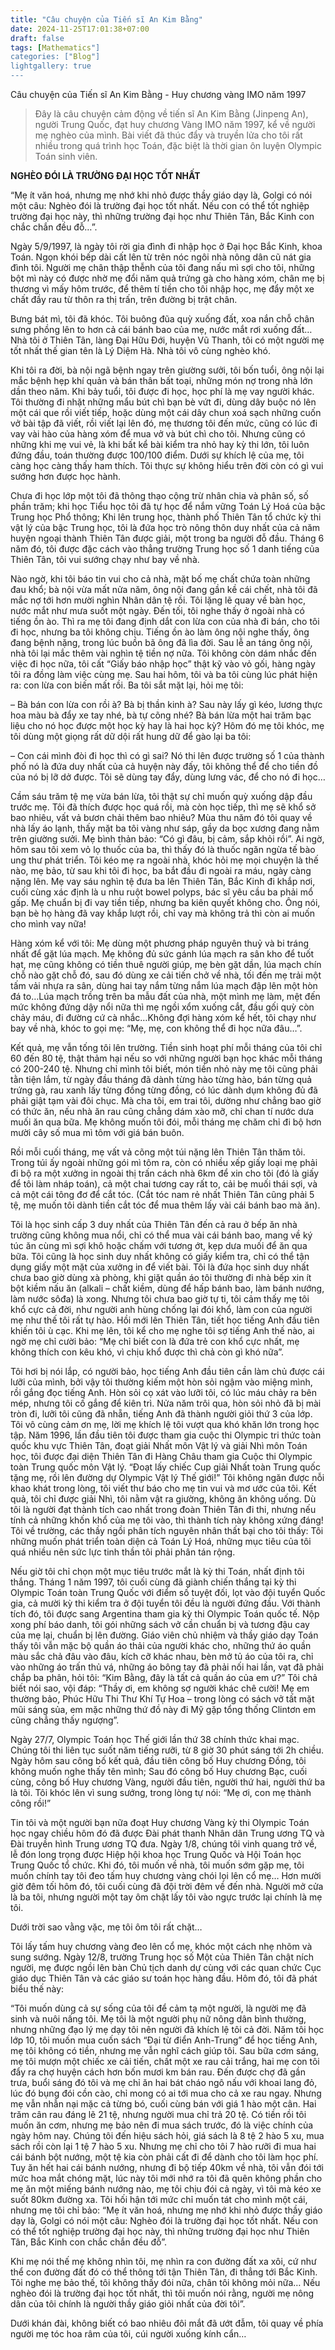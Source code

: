 ```yaml
---
title: "Câu chuyện của Tiến sĩ An Kim Bằng"
date: 2024-11-25T17:01:38+07:00
draft: false
tags: [Mathematics"]
categories: ["Blog"]
lightgallery: true
---
```


Câu chuyện của Tiến sĩ An Kim Bằng - Huy chương vàng IMO năm 1997

<!--more-->

> Đây là câu chuyện cảm động về tiến sĩ An Kim Bằng (Jinpeng An), người Trung Quốc, đạt huy chương Vàng IMO năm 1997, kể về người mẹ nghèo của mình. Bài viết đã thúc đẩy và truyền lửa cho tôi rất nhiều trong quá trình học Toán, đặc biệt là thời gian ôn luyện Olympic Toán sinh viên.

**NGHÈO ĐÓI LÀ TRƯỜNG ĐẠI HỌC TỐT NHẤT**

“Mẹ ít văn hoá, nhưng mẹ nhớ khi nhỏ được thầy giáo dạy là, Golgi có nói một câu: Nghèo đói là trường đại học tốt nhất. Nếu con có thể tốt nghiệp trường đại học này, thì những trường đại học như Thiên Tân, Bắc Kinh con chắc chắn đều đỗ…”.

Ngày 5/9/1997, là ngày tôi rời gia đình đi nhập học ở Đại học Bắc Kinh, khoa Toán. Ngọn khói bếp dài cất lên từ trên nóc ngôi nhà nông dân cũ nát gia đình tôi. Người mẹ chân thập thễnh của tôi đang nấu mì sợi cho tôi, những bột mì này có được nhờ mẹ đổi năm quả trứng gà cho hàng xóm, chân mẹ bị thương vì mấy hôm trước, để thêm tí tiền cho tôi nhập học, mẹ đẩy một xe chất đầy rau từ thôn ra thị trấn, trên đường bị trật chân.

Bưng bát mì, tôi đã khóc. Tôi buông đũa quỳ xuống đất, xoa nắn chỗ chân sưng phồng lên to hơn cả cái bánh bao của mẹ, nước mắt rơi xuống đất… Nhà tôi ở Thiên Tân, làng Đại Hữu Đới, huyện Vũ Thanh, tôi có một người mẹ tốt nhất thế gian tên là Lý Diệm Hà. Nhà tôi vô cùng nghèo khó.

Khi tôi ra đời, bà nội ngã bệnh ngay trên giường sưởi, tôi bốn tuổi, ông nội lại mắc bệnh hẹp khí quản và bán thân bất toại, những món nợ trong nhà lớn dần theo năm. Khi bảy tuổi, tôi được đi học, học phí là mẹ vay người khác. Tôi thường đi nhặt những mẩu bút chì bạn bè vứt đi, dùng dây buộc nó lên một cái que rồi viết tiếp, hoặc dùng một cái dây chun xoá sạch những cuốn vở bài tập đã viết, rồi viết lại lên đó, mẹ thương tôi đến mức, cũng có lúc đi vay vài hào của hàng xóm để mua vở và bút chì cho tôi. Nhưng cũng có những khi mẹ vui vẻ, là khi bất kể bài kiểm tra nhỏ hay kỳ thi lớn, tôi luôn đứng đầu, toán thường được 100/100 điểm. Dưới sự khích lệ của mẹ, tôi càng học càng thấy ham thích. Tôi thực sự không hiểu trên đời còn có gì vui sướng hơn được học hành.

Chưa đi học lớp một tôi đã thông thạo cộng trừ nhân chia và phân số, số phần trăm; khi học Tiểu học tôi đã tự học để nắm vững Toán Lý Hoá của bậc Trung học Phổ thông; Khi lên trung học, thành phố Thiên Tân tổ chức kỳ thi vật lý của bậc Trung học, tôi là đứa học trò nông thôn duy nhất của cả năm huyện ngoại thành Thiên Tân được giải, một trong ba người đỗ đầu. Tháng 6 năm đó, tôi được đặc cách vào thẳng trường Trung học số 1 danh tiếng của Thiên Tân, tôi vui sướng chạy như bay về nhà.

Nào ngờ, khi tôi báo tin vui cho cả nhà, mặt bố mẹ chất chứa toàn những đau khổ; bà nội vừa mất nửa năm, ông nội đang gần kề cái chết, nhà tôi đã mắc nợ tới hơn mười nghìn Nhân dân tệ rồi. Tôi lặng lẽ quay về bàn học, nước mắt như mưa suốt một ngày. Đến tối, tôi nghe thấy ở ngoài nhà có tiếng ồn ào. Thì ra mẹ tôi đang định dắt con lừa con của nhà đi bán, cho tôi đi học, nhưng ba tôi không chịu. Tiếng ồn ào làm ông nội nghe thấy, ông đang bệnh nặng, trong lúc buồn bã ông đã lìa đời. Sau lễ an táng ông nội, nhà tôi lại mắc thêm vài nghìn tệ tiền nợ nữa. Tôi không còn dám nhắc đến việc đi học nữa, tôi cất “Giấy báo nhập học” thật kỹ vào vỏ gối, hàng ngày tôi ra đồng làm việc cùng mẹ. Sau hai hôm, tôi và ba tôi cùng lúc phát hiện ra: con lừa con biến mất rồi. Ba tôi sắt mặt lại, hỏi mẹ tôi:

– Bà bán con lừa con rồi à? Bà bị thần kinh à? Sau này lấy gì kéo, lương thực hoa màu bà đẩy xe tay nhé, bà tự cõng nhé? Bà bán lừa một hai trăm bạc liệu cho nó học được một học kỳ hay là hai học kỳ? Hôm đó mẹ tôi khóc, mẹ tôi dùng một giọng rất dữ dội rất hung dữ để gào lại ba tôi:

– Con cái mình đòi đi học thì có gì sai? Nó thi lên được trường số 1 của thành phố nó là đứa duy nhất của cả huyện này đấy, tôi không thể để cho tiền đồ của nó bị lỡ dở được. Tôi sẽ dùng tay đẩy, dùng lưng vác, để cho nó đi học…

Cầm sáu trăm tệ mẹ vừa bán lừa, tôi thật sự chỉ muốn quỳ xuống dập đầu trước mẹ. Tôi đã thích được học quá rồi, mà còn học tiếp, thì mẹ sẽ khổ sở bao nhiêu, vất vả bươn chải thêm bao nhiêu? Mùa thu năm đó tôi quay về nhà lấy áo lạnh, thấy mặt ba tôi vàng như sáp, gầy da bọc xương đang nằm trên giường sưởi. Mẹ bình thản bảo: “Có gì đâu, bị cảm, sắp khỏi rồi”. Ai ngờ, hôm sau tôi xem vỏ lọ thuốc của ba, thì thấy đó là thuốc ngăn ngừa tế bào ung thư phát triển. Tôi kéo mẹ ra ngoài nhà, khóc hỏi mẹ mọi chuyện là thế nào, mẹ bảo, từ sau khi tôi đi học, ba bắt đầu đi ngoài ra máu, ngày càng nặng lên. Mẹ vay sáu nghìn tệ đưa ba lên Thiên Tân, Bắc Kinh đi khắp nơi, cuối cùng xác định là u nhu ruột bowel polyps, bác sĩ yêu cầu ba phải mổ gấp. Mẹ chuẩn bị đi vay tiền tiếp, nhưng ba kiên quyết không cho. Ông nói, bạn bè họ hàng đã vay khắp lượt rồi, chỉ vay mà không trả thì còn ai muốn cho mình vay nữa!

Hàng xóm kể với tôi: Mẹ dùng một phương pháp nguyên thuỷ và bi tráng nhất để gặt lúa mạch. Mẹ không đủ sức gánh lúa mạch ra sân kho để tuốt hạt, mẹ cũng không có tiền thuê người giúp, mẹ bèn gặt dần, lúa mạch chín chỗ nào gặt chỗ đó, sau đó dùng xe cải tiến chở về nhà, tối đến mẹ trải một tấm vải nhựa ra sân, dùng hai tay nắm từng nắm lúa mạch đập lên một hòn đá to…Lúa mạch trồng trên ba mẫu đất của nhà, một mình mẹ làm, mệt đến mức không đứng dậy nổi nữa thì mẹ ngồi xổm xuống cắt, đầu gối quỳ còn chảy máu, đi đường cứ cà nhắc…Không đợi hàng xóm kể hết, tôi chạy như bay về nhà, khóc to gọi mẹ: “Mẹ, mẹ, con không thể đi học nữa đâu…”.

Kết quả, mẹ vẫn tống tôi lên trường. Tiền sinh hoạt phí mỗi tháng của tôi chỉ 60 đến 80 tệ, thật thảm hại nếu so với những người bạn học khác mỗi tháng có 200-240 tệ. Nhưng chỉ mình tôi biết, món tiền nhỏ này mẹ tôi cũng phải tằn tiện lắm, từ ngày đầu tháng đã dành từng hào từng hào, bán từng quả trứng gà, rau xanh lấy từng đồng từng đồng, có lúc dành dụm không đủ đã phải giật tạm vài đôi chục. Mà cha tôi, em trai tôi, dường như chẳng bao giờ có thức ăn, nếu nhà ăn rau cũng chẳng dám xào mỡ, chỉ chan tí nước dưa muối ăn qua bữa. Mẹ không muốn tôi đói, mỗi tháng mẹ chăm chỉ đi bộ hơn mười cây số mua mì tôm với giá bán buôn.

Rồi mỗi cuối tháng, mẹ vất vả cõng một túi nặng lên Thiên Tân thăm tôi. Trong túi ấy ngoài những gói mì tôm ra, còn có nhiều xếp giấy loại mẹ phải đi bộ ra một xưởng in ngoài thị trấn cách nhà 6km để xin cho tôi (đó là giấy để tôi làm nháp toán), cả một chai tương cay rất to, cải bẹ muối thái sợi, và cả một cái tông đơ để cắt tóc. (Cắt tóc nam rẻ nhất Thiên Tân cũng phải 5 tệ, mẹ muốn tôi dành tiền cắt tóc để mua thêm lấy vài cái bánh bao mà ăn).

Tôi là học sinh cấp 3 duy nhất của Thiên Tân đến cả rau ở bếp ăn nhà trường cũng không mua nổi, chỉ có thể mua vài cái bánh bao, mang về ký túc ăn cùng mì sợi khô hoặc chấm với tương ớt, kẹp dưa muối để ăn qua bữa. Tôi cũng là học sinh duy nhất không có giấy kiểm tra, chỉ có thể tận dụng giấy một mặt của xưởng in để viết bài. Tôi là đứa học sinh duy nhất chưa bao giờ dùng xà phòng, khi giặt quần áo tôi thường đi nhà bếp xin ít bột kiềm nấu ăn (alkali – chất kiềm, dùng để hấp bánh bao, làm bánh nướng, làm nước sôđa) là xong. Nhưng tôi chưa bao giờ tự ti, tôi cảm thấy mẹ tôi khổ cực cả đời, như người anh hùng chống lại đói khổ, làm con của người mẹ như thế tôi rất tự hào. Hồi mới lên Thiên Tân, tiết học tiếng Anh đầu tiên khiến tôi ù cạc. Khi mẹ lên, tôi kể cho mẹ nghe tôi sợ tiếng Anh thế nào, ai ngờ mẹ chỉ cười bảo: “Mẹ chỉ biết con là đứa trẻ con khổ cực nhất, mẹ không thích con kêu khó, vì chịu khổ được thì chả còn gì khó nữa”.

Tôi hơi bị nói lắp, có người bảo, học tiếng Anh đầu tiên cần làm chủ được cái lưỡi của mình, bởi vậy tôi thường kiếm một hòn sỏi ngậm vào miệng mình, rồi gắng đọc tiếng Anh. Hòn sỏi cọ xát vào lưỡi tôi, có lúc máu chảy ra bên mép, nhưng tôi cố gắng để kiên trì. Nửa năm trôi qua, hòn sỏi nhỏ đã bị mài tròn đi, lưỡi tôi cũng đã nhẵn, tiếng Anh đã thành người giỏi thứ 3 của lớp. Tôi vô cùng cảm ơn mẹ, lời mẹ khích lệ tôi vượt qua khó khăn lớn trong học tập. Năm 1996, lần đầu tiên tôi được tham gia cuộc thi Olympic tri thức toàn quốc khu vực Thiên Tân, đoạt giải Nhất môn Vật lý và giải Nhì môn Toán học, tôi được đại diện Thiên Tân đi Hàng Châu tham gia Cuộc thi Olympic toàn Trung quốc môn Vật lý. “Đoạt lấy chiếc Cup giải Nhất toàn Trung quốc tặng mẹ, rồi lên đường dự Olympic Vật lý Thế giới!” Tôi không ngăn được nỗi khao khát trong lòng, tôi viết thư báo cho mẹ tin vui và mơ ước của tôi. Kết quả, tôi chỉ được giải Nhì, tôi nằm vật ra giường, không ăn không uống. Dù tôi là người đạt thành tích cao nhất trong đoàn Thiên Tân đi thi, nhưng nếu tính cả những khốn khổ của mẹ tôi vào, thì thành tích này không xứng đáng! Tôi về trường, các thầy ngồi phân tích nguyên nhân thất bại cho tôi thấy: Tôi những muốn phát triển toàn diện cả Toán Lý Hoá, những mục tiêu của tôi quá nhiều nên sức lực tinh thần tôi phải phân tán rộng.

Nếu giờ tôi chỉ chọn một mục tiêu trước mắt là kỳ thi Toán, nhất định tôi thắng. Tháng 1 năm 1997, tôi cuối cùng đã giành chiến thắng tại kỳ thi Olympic Toán toàn Trung Quốc với điểm số tuyệt đối, lọt vào đội tuyển Quốc gia, cả mười kỳ thi kiểm tra ở đội tuyển tôi đều là người đứng đầu. Với thành tích đó, tôi được sang Argentina tham gia kỳ thi Olympic Toán quốc tế. Nộp xong phí báo danh, tôi gói những sách vở cần chuẩn bị và tương đậu cay của mẹ lại, chuẩn bị lên đường. Giáo viên chủ nhiệm và thầy giáo dạy Toán thấy tôi vẫn mặc bộ quần áo thải của người khác cho, những thứ áo quần màu sắc chả đâu vào đâu, kích cỡ khác nhau, bèn mở tủ áo của tôi ra, chỉ vào những áo trấn thủ vá, những áo bông tay đã phải nối hai lần, vạt đã phải chắp ba phân, hỏi tôi: “Kim Bằng, đây là tất cả quần áo của em ư?” Tôi chả biết nói sao, vội đáp: “Thầy ơi, em không sợ người khác chê cười! Mẹ em thường bảo, Phúc Hữu Thi Thư Khí Tự Hoa – trong lòng có sách vở tất mặt mũi sáng sủa, em mặc những thứ đồ này đi Mỹ gặp tổng thống Clintơn em cũng chẳng thấy ngượng”.

Ngày 27/7, Olympic Toán học Thế giới lần thứ 38 chính thức khai mạc. Chúng tôi thi liên tục suốt năm tiếng rưỡi, từ 8 giờ 30 phút sáng tới 2h chiều. Ngày hôm sau công bố kết quả, đầu tiên công bố Huy chương Đồng, tôi không muốn nghe thấy tên mình; Sau đó công bố Huy chương Bạc, cuối cùng, công bố Huy chương Vàng, người đầu tiên, người thứ hai, người thứ ba là tôi. Tôi khóc lên vì sung sướng, trong lòng tự nói: “Mẹ ơi, con mẹ thành công rồi!”

Tin tôi và một người bạn nữa đoạt Huy chương Vàng kỳ thi Olympic Toán học ngay chiều hôm đó đã được Đài phát thanh Nhân dân Trung ương TQ và Đài truyền hình Trung ương TQ đưa. Ngày 1/8, chúng tôi vinh quang trở về, lễ đón long trọng được Hiệp hội khoa học Trung Quốc và Hội Toán học Trung Quốc tổ chức. Khi đó, tôi muốn về nhà, tôi muốn sớm gặp mẹ, tôi muốn chính tay tôi đeo tấm huy chương vàng chói lọi lên cổ mẹ… Hơn mười giờ đêm tối hôm đó, tôi cuối cùng đã đội trời đêm về đến nhà. Người mở cửa là ba tôi, nhưng người một tay ôm chặt lấy tôi vào ngực trước lại chính là mẹ tôi.

Dưới trời sao vằng vặc, mẹ tôi ôm tôi rất chặt…

Tôi lấy tấm huy chương vàng đeo lên cổ mẹ, khóc một cách nhẹ nhõm và sung sướng. Ngày 12/8, trường Trung học số Một của Thiên Tân chật ních người, mẹ được ngồi lên bàn Chủ tịch danh dự cùng với các quan chức Cục giáo dục Thiên Tân và các giáo sư toán học hàng đầu. Hôm đó, tôi đã phát biểu thế này:

“Tôi muốn dùng cả sự sống của tôi để cảm tạ một người, là người mẹ đã sinh và nuôi nấng tôi. Mẹ tôi là một người phụ nữ nông dân bình thường, nhưng những đạo lý mẹ dạy tôi nên người đã khích lệ tôi cả đời. Năm tôi học lớp 10, tôi muốn mua cuốn sách “Đại từ điển Anh-Trung” để học tiếng Anh, mẹ tôi không có tiền, nhưng mẹ vẫn nghĩ cách giúp tôi. Sau bữa cơm sáng, mẹ tôi mượn một chiếc xe cải tiến, chất một xe rau cải trắng, hai mẹ con tôi đẩy ra chợ huyện cách hơn bốn mươi km bán rau. Đến được chợ đã gần trưa, buổi sáng đó tôi và mẹ chỉ ăn hai bát cháo ngô nấu với khoai lang đỏ, lúc đó bụng đói cồn cào, chỉ mong có ai tới mua cho cả xe rau ngay. Nhưng mẹ vẫn nhẫn nại mặc cả từng bó, cuối cùng bán với giá 1 hào một cân. Hai trăm cân rau đáng lẽ 21 tệ, nhưng người mua chỉ trả 20 tệ. Có tiền rồi tôi muốn ăn cơm, nhưng mẹ bảo nên đi mua sách trước, đó là việc chính của ngày hôm nay. Chúng tôi đến hiệu sách hỏi, giá sách là 8 tệ 2 hào 5 xu, mua sách rồi còn lại 1 tệ 7 hào 5 xu. Nhưng mẹ chỉ cho tôi 7 hào rưỡi đi mua hai cái bánh bột nướng, một tệ kia còn phải cất đi để dành cho tôi làm học phí. Tuy ăn hết hai cái bánh nướng, nhưng đi bộ tiếp 40km về nhà, tôi vẫn đói tới mức hoa mắt chóng mặt, lúc này tôi mới nhớ ra tôi đã quên không phần cho mẹ ăn một miếng bánh nướng nào, mẹ tôi chịu đói cả ngày, vì tôi mà kéo xe suốt 80km đường xa. Tôi hối hận tới mức chỉ muốn tát cho mình một cái, nhưng mẹ tôi chỉ bảo: “Mẹ ít văn hoá, nhưng mẹ nhớ khi nhỏ được thầy giáo dạy là, Golgi có nói một câu: Nghèo đói là trường đại học tốt nhất. Nếu con có thể tốt nghiệp trường đại học này, thì những trường đại học như Thiên Tân, Bắc Kinh con chắc chắn đều đỗ”.

Khi mẹ nói thế mẹ không nhìn tôi, mẹ nhìn ra con đường đất xa xôi, cứ như thể con đường đất đó có thể thông tới tận Thiên Tân, đi thẳng tới Bắc Kinh. Tôi nghe mẹ bảo thế, tôi không thấy đói nữa, chân tôi không mỏi nữa… Nếu nghèo đói là trường đại học tốt nhất, thì tôi muốn nói rằng, người mẹ nông dân của tôi chính là người thầy giáo giỏi nhất của đời tôi”.

Dưới khán đài, không biết có bao nhiêu đôi mắt đã ướt đẫm, tôi quay về phía người mẹ tóc hoa râm của tôi, cúi người xuống kính cẩn…